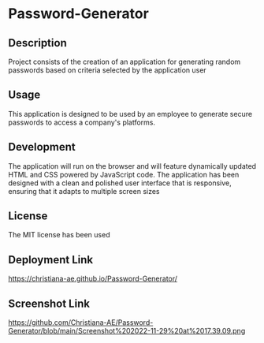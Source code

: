 # Password-Generator

## Description
Project consists of the creation of an application for generating random passwords based on criteria selected by the application user 

## Usage
This application is designed to be used by an employee to generate secure passwords to access a company's platforms. 

## Development 
The application will run on the browser and will feature dynamically updated HTML and CSS powered by JavaScript code. The application has been designed with a clean and polished user interface that is responsive, ensuring that it adapts to multiple screen sizes

## License
The MIT license has been used 

## Deployment Link
https://christiana-ae.github.io/Password-Generator/

## Screenshot Link
https://github.com/Christiana-AE/Password-Generator/blob/main/Screenshot%202022-11-29%20at%2017.39.09.png



